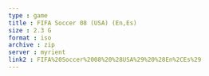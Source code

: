```yaml
---
type : game
title : FIFA Soccer 08 (USA) (En,Es)
size : 2.3 G
format : iso
archive : zip
server : myrient
link2 : FIFA%20Soccer%2008%20%28USA%29%20%28En%2CEs%29
---
```

